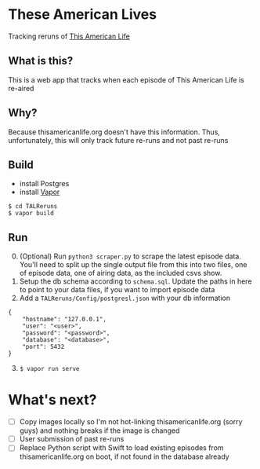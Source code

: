 # These American Lives
Tracking reruns of [This American Life](thisamericanlife.org)

## What is this?
This is a web app that tracks when each episode of This American Life is re-aired

## Why?
Because thisamericanlife.org doesn't have this information.  Thus, unfortunately, this will only track future re-runs and not past re-runs

## Build
- install Postgres
- install [Vapor](http://vapor.codes)
```
$ cd TALReruns
$ vapor build
```

## Run
0. (Optional) Run `python3 scraper.py` to scrape the latest episode data.  You'll need to split up the single output file from this into two files, one of episode data, one of airing data, as the included csvs show.
1. Setup the db schema according to `schema.sql`.  Update the paths in here to point to your data files, if you want to import episode data
2. Add a `TALReruns/Config/postgresl.json` with your db information
```
{
    "hostname": "127.0.0.1",
    "user": "<user>",
    "password": "<password>",
    "database": "<database>",
    "port": 5432
}
```
3. `$ vapor run serve`

# What's next?
- [ ] Copy images locally so I'm not hot-linking thisamericanlife.org (sorry guys) and nothing breaks if the image is changed
- [ ] User submission of past re-runs
- [ ] Replace Python script with Swift to load existing episodes from thisamericanlife.org on boot, if not found in the database already
